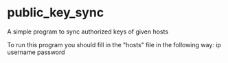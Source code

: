 # public_key_sync
A simple program to sync authorized keys of given hosts

To run this program you should fill in the "hosts" file in the following way: 
ip username password 

